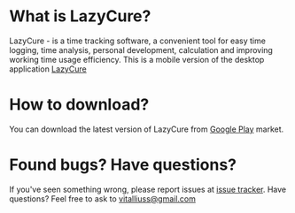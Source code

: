 What is LazyCure?
=================

LazyCure - is a time tracking software, a convenient tool for easy time logging, time analysis, personal development, calculation and improving working time usage efficiency.
This is a mobile version of the desktop application [LazyCure]

How to download?
=================

You can download the latest version of LazyCure from [Google Play] market.

Found bugs? Have questions?
===========================

If you've seen something wrong, please report issues at [issue tracker].
Have questions? Feel free to ask to <vitalliuss@gmail.com>

[LazyCure]: http://lazycure.com/
[issue tracker]: https://github.com/vitalliuss/lazycure/issues
[Google Play]: https://play.google.com/store/apps/details?id=main.java.com.github.lazycure
